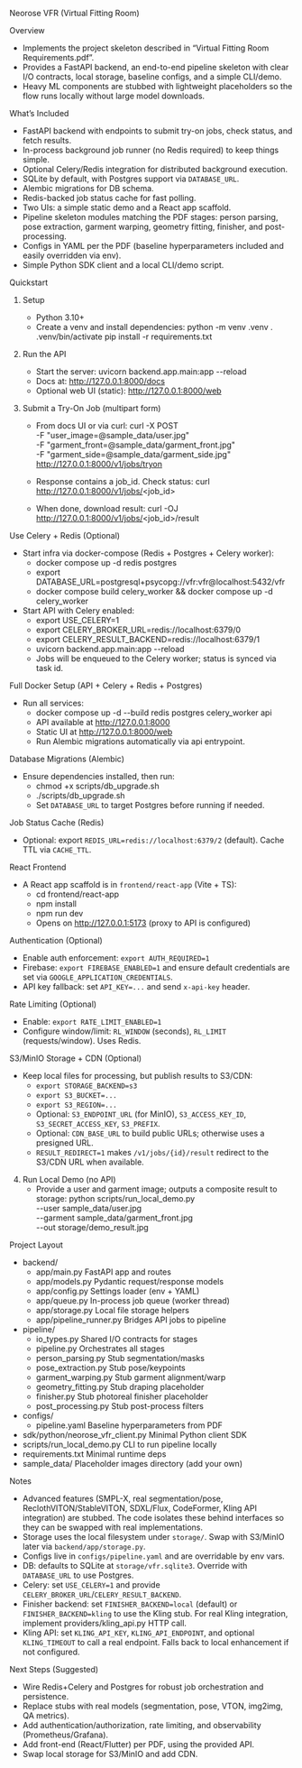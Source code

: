 Neorose VFR (Virtual Fitting Room)

Overview
- Implements the project skeleton described in “Virtual Fitting Room Requirements.pdf”.
- Provides a FastAPI backend, an end-to-end pipeline skeleton with clear I/O contracts, local storage, baseline configs, and a simple CLI/demo.
- Heavy ML components are stubbed with lightweight placeholders so the flow runs locally without large model downloads.

What’s Included
- FastAPI backend with endpoints to submit try-on jobs, check status, and fetch results.
- In-process background job runner (no Redis required) to keep things simple.
- Optional Celery/Redis integration for distributed background execution.
- SQLite by default, with Postgres support via `DATABASE_URL`.
- Alembic migrations for DB schema.
- Redis-backed job status cache for fast polling.
- Two UIs: a simple static demo and a React app scaffold.
- Pipeline skeleton modules matching the PDF stages: person parsing, pose extraction, garment warping, geometry fitting, finisher, and post-processing.
- Configs in YAML per the PDF (baseline hyperparameters included and easily overridden via env).
- Simple Python SDK client and a local CLI/demo script.

Quickstart
1) Setup
   - Python 3.10+
   - Create a venv and install dependencies:
     python -m venv .venv
     . .venv/bin/activate
     pip install -r requirements.txt

2) Run the API
   - Start the server:
     uvicorn backend.app.main:app --reload
   - Docs at:
     http://127.0.0.1:8000/docs
   - Optional web UI (static):
     http://127.0.0.1:8000/web

3) Submit a Try-On Job (multipart form)
   - From docs UI or via curl:
     curl -X POST \
       -F "user_image=@sample_data/user.jpg" \
       -F "garment_front=@sample_data/garment_front.jpg" \
       -F "garment_side=@sample_data/garment_side.jpg" \
       http://127.0.0.1:8000/v1/jobs/tryon

   - Response contains a job_id. Check status:
     curl http://127.0.0.1:8000/v1/jobs/<job_id>

   - When done, download result:
     curl -OJ http://127.0.0.1:8000/v1/jobs/<job_id>/result

Use Celery + Redis (Optional)
- Start infra via docker-compose (Redis + Postgres + Celery worker):
  - docker compose up -d redis postgres
  - export DATABASE_URL=postgresql+psycopg://vfr:vfr@localhost:5432/vfr
  - docker compose build celery_worker && docker compose up -d celery_worker
- Start API with Celery enabled:
  - export USE_CELERY=1
  - export CELERY_BROKER_URL=redis://localhost:6379/0
  - export CELERY_RESULT_BACKEND=redis://localhost:6379/1
  - uvicorn backend.app.main:app --reload
  - Jobs will be enqueued to the Celery worker; status is synced via task id.

Full Docker Setup (API + Celery + Redis + Postgres)
- Run all services:
  - docker compose up -d --build redis postgres celery_worker api
  - API available at http://127.0.0.1:8000
  - Static UI at http://127.0.0.1:8000/web
  - Run Alembic migrations automatically via api entrypoint.

Database Migrations (Alembic)
- Ensure dependencies installed, then run:
  - chmod +x scripts/db_upgrade.sh
  - ./scripts/db_upgrade.sh
  - Set `DATABASE_URL` to target Postgres before running if needed.

Job Status Cache (Redis)
- Optional: export `REDIS_URL=redis://localhost:6379/2` (default). Cache TTL via `CACHE_TTL`.

React Frontend
- A React app scaffold is in `frontend/react-app` (Vite + TS):
  - cd frontend/react-app
  - npm install
  - npm run dev
  - Opens on http://127.0.0.1:5173 (proxy to API is configured)

Authentication (Optional)
- Enable auth enforcement: `export AUTH_REQUIRED=1`
- Firebase: `export FIREBASE_ENABLED=1` and ensure default credentials are set via `GOOGLE_APPLICATION_CREDENTIALS`.
- API key fallback: set `API_KEY=...` and send `x-api-key` header.

Rate Limiting (Optional)
- Enable: `export RATE_LIMIT_ENABLED=1`
- Configure window/limit: `RL_WINDOW` (seconds), `RL_LIMIT` (requests/window). Uses Redis.

S3/MinIO Storage + CDN (Optional)
- Keep local files for processing, but publish results to S3/CDN:
  - `export STORAGE_BACKEND=s3`
  - `export S3_BUCKET=...`
  - `export S3_REGION=...`
  - Optional: `S3_ENDPOINT_URL` (for MinIO), `S3_ACCESS_KEY_ID`, `S3_SECRET_ACCESS_KEY`, `S3_PREFIX`.
  - Optional: `CDN_BASE_URL` to build public URLs; otherwise uses a presigned URL.
  - `RESULT_REDIRECT=1` makes `/v1/jobs/{id}/result` redirect to the S3/CDN URL when available.

4) Run Local Demo (no API)
   - Provide a user and garment image; outputs a composite result to storage:
     python scripts/run_local_demo.py \
       --user sample_data/user.jpg \
       --garment sample_data/garment_front.jpg \
       --out storage/demo_result.jpg

Project Layout
- backend/
  - app/main.py              FastAPI app and routes
  - app/models.py            Pydantic request/response models
  - app/config.py            Settings loader (env + YAML)
  - app/queue.py             In-process job queue (worker thread)
  - app/storage.py           Local file storage helpers
  - app/pipeline_runner.py   Bridges API jobs to pipeline
- pipeline/
  - io_types.py              Shared I/O contracts for stages
  - pipeline.py              Orchestrates all stages
  - person_parsing.py        Stub segmentation/masks
  - pose_extraction.py       Stub pose/keypoints
  - garment_warping.py       Stub garment alignment/warp
  - geometry_fitting.py      Stub draping placeholder
  - finisher.py              Stub photoreal finisher placeholder
  - post_processing.py       Stub post-process filters
- configs/
  - pipeline.yaml            Baseline hyperparameters from PDF
- sdk/python/neorose_vfr_client.py  Minimal Python client SDK
- scripts/run_local_demo.py         CLI to run pipeline locally
- requirements.txt           Minimal runtime deps
- sample_data/               Placeholder images directory (add your own)

Notes
- Advanced features (SMPL-X, real segmentation/pose, ReclothVITON/StableVITON, SDXL/Flux, CodeFormer, Kling API integration) are stubbed. The code isolates these behind interfaces so they can be swapped with real implementations.
- Storage uses the local filesystem under `storage/`. Swap with S3/MinIO later via `backend/app/storage.py`.
- Configs live in `configs/pipeline.yaml` and are overridable by env vars.
 - DB: defaults to SQLite at `storage/vfr.sqlite3`. Override with `DATABASE_URL` to use Postgres.
 - Celery: set `USE_CELERY=1` and provide `CELERY_BROKER_URL`/`CELERY_RESULT_BACKEND`.
 - Finisher backend: set `FINISHER_BACKEND=local` (default) or `FINISHER_BACKEND=kling` to use the Kling stub. For real Kling integration, implement providers/kling_api.py HTTP call.
  - Kling API: set `KLING_API_KEY`, `KLING_API_ENDPOINT`, and optional `KLING_TIMEOUT` to call a real endpoint. Falls back to local enhancement if not configured.

Next Steps (Suggested)
- Wire Redis+Celery and Postgres for robust job orchestration and persistence.
- Replace stubs with real models (segmentation, pose, VTON, img2img, QA metrics).
- Add authentication/authorization, rate limiting, and observability (Prometheus/Grafana).
- Add front-end (React/Flutter) per PDF, using the provided API.
 - Swap local storage for S3/MinIO and add CDN.
